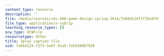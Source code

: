 ```yaml
---
content_type: resource
description: ''
file: /media/courses/cms-608-game-design-spring-2014/7a66d124f2f35e8791a5feb258987939_1506700.vtt
file_type: application/x-subrip
learning_resource_types: []
ocw_type: OCWFile
resourcetype: Other
title: 3play caption file
uid: 7a66d124-f2f3-5e87-91a5-feb258987939
---
```

